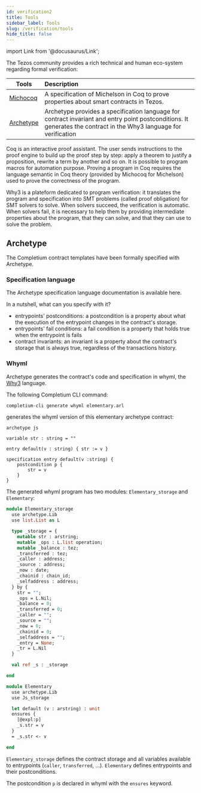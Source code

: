 ```yaml
---
id: verification2
title: Tools
sidebar_label: Tools
slug: /verification/tools
hide_title: false
---
```

import Link from '@docusaurus/Link';

The <Link to='/docs/dapp-tools/tezos'>Tezos</Link> community provides a rich technical and human eco-system regarding formal verification:

| Tools | Description |
| -- | :-- |
| <a href='https://gitlab.com/nomadic-labs/mi-cho-coq/' target='_blank'>Michocoq</a> | A specification of Michelson in <Link to='https://coq.inria.fr/'>Coq</Link> to prove properties about smart contracts in Tezos. |
| <a href='https://archetype-lang.org/'>Archetype</a> | Archetype provides a specification language for contract invariant and entry point postconditions. It generates the contract in the <Link to='http://why3.lri.fr/'>Why3</Link> language for verification |

<Link to='https://coq.inria.fr/'>Coq</Link> is an interactive proof assistant. The user sends instructions to the proof engine to build up the proof step by step: apply a theorem to justify a proposition, rewrite a term by another and so on. It is possible to program macros for automation purpose. Proving a program in Coq requires the language semantic in Coq theory (provided by Michocoq for Michelson) used to prove the correctness of the program.
<p/>
<Link to='http://why3.lri.fr/'>Why3</Link> is a plateform dedicated to program verification: it translates the program and specification into SMT problems (called proof obligation) for <Link to='https://en.wikipedia.org/wiki/Satisfiability_modulo_theories#Solver_approaches'>SMT solvers</Link> to solve. When solvers succeed, the verification is automatic. When solvers fail, it is necessary to help them by providing intermediate properties about the program, that they can solve, and that they can use to solve the problem.

## Archetype

The Completium <Link to='/docs/templates'>contract templates</Link> have been formally specified with Archetype.
### Specification language

The Archetype specification language documentation is available <Link to='https://docs.archetype-lang.org/archetype-language/contract-specification'>here</Link>.

In a nutshell, what can you specify with it?
* entrypoints' postconditions: a <Link to='/docs/verification/postcondition'>postcondition</Link> is a property about what the execution of the entrypoint changes in the contract's storage.
* entrypoints' fail conditions: a <Link to='/docs/verification/fail'>fail condition</Link> is a property that holds true when the entrypoint is fails
* contract invariants: an <Link to='/docs/verification/invariant'>invariant</Link> is a property about the contract's storage that is always true, regardless of the transactions history.

### Whyml

Archetype generates the contract's code and specification in whyml, the <a href='http://why3.lri.fr/' target='_blank'>Why3</a> language.

The following <Link to='/docs/cli'>Completium CLI</Link> command:

```bash
completium-cli generate whyml elementary.arl
```

generates the whyml version of this elementary archetype contract:

```archetype title="elementary.arl"
archetype js

variable str : string = ""

entry default(v : string) { str := v }

specification entry default(v :string) {
    postcondition p {
        str = v
    }
}
```

The generated whyml program has two modules: `Elementary_storage` and `Elementary`:

```ocaml {6,37-42} title="elementary.mlw"
module Elementary_storage
  use archetype.Lib
  use list.List as L

  type _storage = {
    mutable str : arstring;
    mutable _ops : L.list operation;
    mutable _balance : tez;
    _transferred : tez;
    _caller : address;
    _source : address;
    _now : date;
    _chainid : chain_id;
    _selfaddress : address;
  } by {
    str = "";
    _ops = L.Nil;
    _balance = 0;
    _transferred = 0;
    _caller = "";
    _source = "";
    _now = 0;
    _chainid = 0;
    _selfaddress = "";
    _entry = None;
    _tr = L.Nil
  }

  val ref _s : _storage

end

module Elementary
  use archetype.Lib
  use Js_storage

  let default (v : arstring) : unit
  ensures {
    [@expl:p]
    _s.str = v
  }
  = _s.str <- v

end
```

`Elementary_storage` defines the contract storage and all variables available to entrypoints (`caller`, `transferred`, ...). `Elementary` defines entrypoints and their postconditions.

The postcondition `p` is declared in whyml with the `ensures` keyword.

